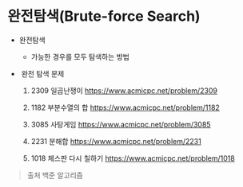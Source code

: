 # 완전탐색(Brute-force Search)



* 완전탐색
  * 가능한 경우를 모두 탐색하는 방법



* ​	완전 탐색 문제

  1. 2309 일곱난쟁이 https://www.acmicpc.net/problem/2309

  2. 1182 부분수열의 합 <https://www.acmicpc.net/problem/1182>

  3. 3085 사탕게임 <https://www.acmicpc.net/problem/3085>

  4. 2231 분해합  <https://www.acmicpc.net/problem/2231>

  5. 1018 체스판 다시 칠하기 <https://www.acmicpc.net/problem/1018>

       

> 출처 백준 알고리즘

